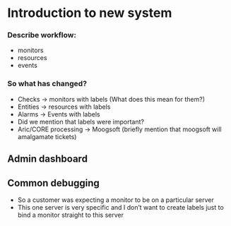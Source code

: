 # Introduction to new system
### Describe workflow:
* monitors
* resources
* events

### So what has changed?
* Checks -> monitors with labels (What does this mean for them?)
* Entities -> resources with labels
* Alarms -> Events with labels
* Did we mention that labels were important?
* Aric/CORE processing  -> Moogsoft (briefly mention that moogsoft will amalgamate tickets)

## Admin dashboard

## Common debugging
* So a customer was expecting a monitor to be on a particular server
* This one server is very specific and I don’t want to create labels just to bind a monitor straight to this server